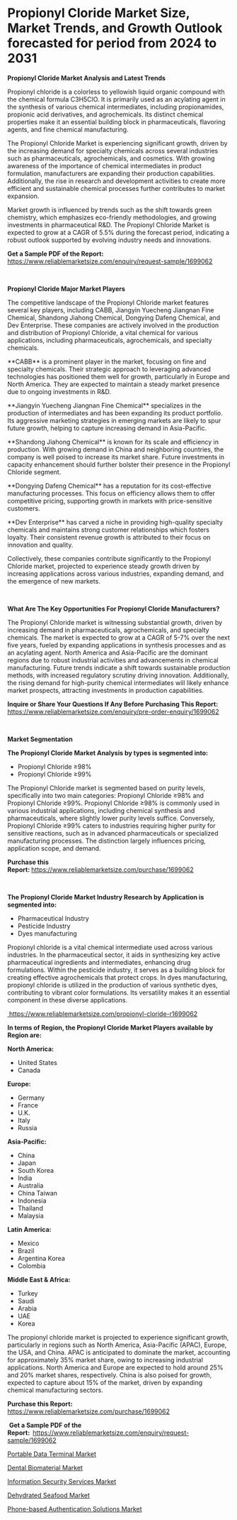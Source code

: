 <p><h1>Propionyl Cloride Market Size, Market Trends, and Growth Outlook forecasted for period from 2024 to 2031</h1></p><p><strong>Propionyl Cloride Market Analysis and Latest Trends</strong></p>
<p><p>Propionyl chloride is a colorless to yellowish liquid organic compound with the chemical formula C3H5ClO. It is primarily used as an acylating agent in the synthesis of various chemical intermediates, including propionamides, propionic acid derivatives, and agrochemicals. Its distinct chemical properties make it an essential building block in pharmaceuticals, flavoring agents, and fine chemical manufacturing.</p><p>The Propionyl Chloride Market is experiencing significant growth, driven by the increasing demand for specialty chemicals across several industries such as pharmaceuticals, agrochemicals, and cosmetics. With growing awareness of the importance of chemical intermediates in product formulation, manufacturers are expanding their production capabilities. Additionally, the rise in research and development activities to create more efficient and sustainable chemical processes further contributes to market expansion.</p><p>Market growth is influenced by trends such as the shift towards green chemistry, which emphasizes eco-friendly methodologies, and growing investments in pharmaceutical R&D. The Propionyl Chloride Market is expected to grow at a CAGR of 5.5% during the forecast period, indicating a robust outlook supported by evolving industry needs and innovations.</p></p>
<p><strong>Get a Sample PDF of the Report:&nbsp;</strong> <a href="https://www.reliablemarketsize.com/enquiry/request-sample/1699062?utm_campaign=1259&utm_medium=2&utm_source=Github&utm_content=ia&utm_term=20102024&utm_id=propionyl-cloride">https://www.reliablemarketsize.com/enquiry/request-sample/1699062</a></p>
<p>&nbsp;</p>
<p><strong>Propionyl Cloride Major Market Players</strong></p>
<p><p>The competitive landscape of the Propionyl Chloride market features several key players, including CABB, Jiangyin Yuecheng Jiangnan Fine Chemical, Shandong Jiahong Chemical, Dongying Dafeng Chemical, and Dev Enterprise. These companies are actively involved in the production and distribution of Propionyl Chloride, a vital chemical for various applications, including pharmaceuticals, agrochemicals, and specialty chemicals.</p><p>**CABB** is a prominent player in the market, focusing on fine and specialty chemicals. Their strategic approach to leveraging advanced technologies has positioned them well for growth, particularly in Europe and North America. They are expected to maintain a steady market presence due to ongoing investments in R&D.</p><p>**Jiangyin Yuecheng Jiangnan Fine Chemical** specializes in the production of intermediates and has been expanding its product portfolio. Its aggressive marketing strategies in emerging markets are likely to spur future growth, helping to capture increasing demand in Asia-Pacific.</p><p>**Shandong Jiahong Chemical** is known for its scale and efficiency in production. With growing demand in China and neighboring countries, the company is well poised to increase its market share. Future investments in capacity enhancement should further bolster their presence in the Propionyl Chloride segment.</p><p>**Dongying Dafeng Chemical** has a reputation for its cost-effective manufacturing processes. This focus on efficiency allows them to offer competitive pricing, supporting growth in markets with price-sensitive customers.</p><p>**Dev Enterprise** has carved a niche in providing high-quality specialty chemicals and maintains strong customer relationships which fosters loyalty. Their consistent revenue growth is attributed to their focus on innovation and quality.</p><p>Collectively, these companies contribute significantly to the Propionyl Chloride market, projected to experience steady growth driven by increasing applications across various industries, expanding demand, and the emergence of new markets.</p></p>
<p>&nbsp;</p>
<p><strong>What Are The Key Opportunities For Propionyl Cloride Manufacturers?</strong></p>
<p><p>The Propionyl Chloride market is witnessing substantial growth, driven by increasing demand in pharmaceuticals, agrochemicals, and specialty chemicals. The market is expected to grow at a CAGR of 5-7% over the next five years, fueled by expanding applications in synthesis processes and as an acylating agent. North America and Asia-Pacific are the dominant regions due to robust industrial activities and advancements in chemical manufacturing. Future trends indicate a shift towards sustainable production methods, with increased regulatory scrutiny driving innovation. Additionally, the rising demand for high-purity chemical intermediates will likely enhance market prospects, attracting investments in production capabilities.</p></p>
<p><strong>Inquire or Share Your Questions If Any Before Purchasing This Report:</strong> <a href="https://www.reliablemarketsize.com/enquiry/pre-order-enquiry/1699062?utm_campaign=1259&utm_medium=2&utm_source=Github&utm_content=ia&utm_term=20102024&utm_id=propionyl-cloride">https://www.reliablemarketsize.com/enquiry/pre-order-enquiry/1699062</a></p>
<p>&nbsp;</p>
<p><strong>Market Segmentation</strong></p>
<p><strong>The Propionyl Cloride Market Analysis by types is segmented into:</strong></p>
<p><ul><li>Propionyl Chloride ≥98%</li><li>Propionyl Chloride ≥99%</li></ul></p>
<p><p>The Propionyl Chloride market is segmented based on purity levels, specifically into two main categories: Propionyl Chloride ≥98% and Propionyl Chloride ≥99%. Propionyl Chloride ≥98% is commonly used in various industrial applications, including chemical synthesis and pharmaceuticals, where slightly lower purity levels suffice. Conversely, Propionyl Chloride ≥99% caters to industries requiring higher purity for sensitive reactions, such as in advanced pharmaceuticals or specialized manufacturing processes. The distinction largely influences pricing, application scope, and demand.</p></p>
<p><strong>Purchase this Report:&nbsp;</strong><a href="https://www.reliablemarketsize.com/purchase/1699062?utm_campaign=1259&utm_medium=2&utm_source=Github&utm_content=ia&utm_term=20102024&utm_id=propionyl-cloride">https://www.reliablemarketsize.com/purchase/1699062</a></p>
<p>&nbsp;</p>
<p><strong>The Propionyl Cloride Market Industry Research by Application is segmented into:</strong></p>
<p><ul><li>Pharmaceutical Industry</li><li>Pesticide Industry</li><li>Dyes manufacturing</li></ul></p>
<p><p>Propionyl chloride is a vital chemical intermediate used across various industries. In the pharmaceutical sector, it aids in synthesizing key active pharmaceutical ingredients and intermediates, enhancing drug formulations. Within the pesticide industry, it serves as a building block for creating effective agrochemicals that protect crops. In dyes manufacturing, propionyl chloride is utilized in the production of various synthetic dyes, contributing to vibrant color formulations. Its versatility makes it an essential component in these diverse applications.</p></p>
<p><a href="https://www.reliablemarketsize.com/propionyl-cloride-r1699062?utm_campaign=1259&utm_medium=2&utm_source=Github&utm_content=ia&utm_term=20102024&utm_id=propionyl-cloride">&nbsp;https://www.reliablemarketsize.com/propionyl-cloride-r1699062</a></p>
<p><strong>In terms of Region, the Propionyl Cloride Market Players available by Region are:</strong></p>
<p>
    <p> <strong> North America: </strong>
        <ul>
            <li>United States</li>
            <li>Canada</li>
        </ul>
        </p> 
    <p> <strong> Europe: </strong>
        <ul>
            <li>Germany</li>
            <li>France</li>
            <li>U.K.</li>
            <li>Italy</li>
            <li>Russia</li>
        </ul>
        </p> 
    <p> <strong> Asia-Pacific: </strong>
        <ul>
            <li>China</li>
            <li>Japan</li>
            <li>South Korea</li>
            <li>India</li>
            <li>Australia</li>
            <li>China Taiwan</li>
            <li>Indonesia</li>
            <li>Thailand</li>
            <li>Malaysia</li>
        </ul>
        </p> 
    <p> <strong> Latin America: </strong>
        <ul>
            <li>Mexico</li>
            <li>Brazil</li>
            <li>Argentina Korea</li>
            <li>Colombia</li>
        </ul>
        </p> 
    <p> <strong> Middle East & Africa: </strong>
        <ul>
            <li>Turkey</li>
            <li>Saudi</li>
            <li>Arabia</li>
            <li>UAE</li>
            <li>Korea</li>
        </ul>
    </p>
    </p>
<p><p>The propionyl chloride market is projected to experience significant growth, particularly in regions such as North America, Asia-Pacific (APAC), Europe, the USA, and China. APAC is anticipated to dominate the market, accounting for approximately 35% market share, owing to increasing industrial applications. North America and Europe are expected to hold around 25% and 20% market shares, respectively. China is also poised for growth, expected to capture about 15% of the market, driven by expanding chemical manufacturing sectors.</p></p>
<p><strong>Purchase this Report: </strong><a href="https://www.reliablemarketsize.com/purchase/1699062?utm_campaign=1259&utm_medium=2&utm_source=Github&utm_content=ia&utm_term=20102024&utm_id=propionyl-cloride">https://www.reliablemarketsize.com/purchase/1699062</a></p>
<p>&nbsp;<strong>Get a Sample PDF of the Report:&nbsp;&nbsp;</strong><a href="https://www.reliablemarketsize.com/enquiry/request-sample/1699062?utm_campaign=1259&utm_medium=2&utm_source=Github&utm_content=ia&utm_term=20102024&utm_id=propionyl-cloride">https://www.reliablemarketsize.com/enquiry/request-sample/1699062</a></p>
<p><strong></strong></p>
<p><p><a href="https://issuu.com/reportprime-2/docs/portable-data-terminal-market-size-_6dfd1cb4856992?utm_campaign=1259&utm_medium=2&utm_source=Github&utm_content=ia&utm_term=20102024&utm_id=propionyl-cloride">Portable Data Terminal Market</a></p><p><a href="https://www.linkedin.com/pulse/dental-biomaterial-market-velocity-4-cagr-trajectory-2024-2031-t2qgc?utm_campaign=1259&utm_medium=2&utm_source=Github&utm_content=ia&utm_term=20102024&utm_id=propionyl-cloride">Dental Biomaterial Market</a></p><p><a href="https://github.com/sharitatri97/Market-Research-Report-List-1/blob/main/information-security-services-market.md?utm_campaign=1259&utm_medium=2&utm_source=Github&utm_content=ia&utm_term=20102024&utm_id=propionyl-cloride">Information Security Services Market</a></p><p><a href="https://www.linkedin.com/pulse/dehydrated-seafood-market-penetration-strategies-untapped-jknde?utm_campaign=1259&utm_medium=2&utm_source=Github&utm_content=ia&utm_term=20102024&utm_id=propionyl-cloride">Dehydrated Seafood Market</a></p><p><a href="https://github.com/kaceycoody4m/Market-Research-Report-List-1/blob/main/phone-based-authentication-solutions-market.md?utm_campaign=1259&utm_medium=2&utm_source=Github&utm_content=ia&utm_term=20102024&utm_id=propionyl-cloride">Phone-based Authentication Solutions Market</a></p></p>